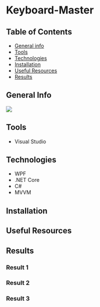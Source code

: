 # Keyboard-Master

## Table of Contents
* [General info](#general-info)
* [Tools](#tools)
* [Technologies](#technologies)
* [Installation](#installation)
* [Useful Resources](#useful-resources)
* [Results](#results)

## General Info
![](https://cdn.dribbble.com/users/1791559/screenshots/4465351/media/af9126c676894e277b22d4690eceb5b1.gif)
## Tools
* Visual Studio 
## Technologies
* WPF
* .NET Core
* C#
* MVVM

## Installation


## Useful Resources

## Results

### Result 1

### Result 2

### Result 3


